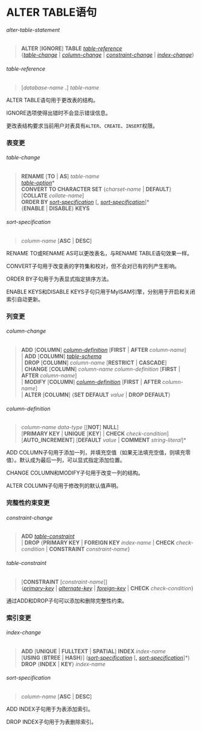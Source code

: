 # ALTER TABLE语句

###### alter-table-statement
> **ALTER** [**IGNORE**] **TABLE** *[table-reference](#table-reference)*  
{*[table-change](#table-change)* | *[column-change](#column-change)* | *[constraint-change](#constraint-change)* | *[index-change](#index-change)*}

###### table-reference
> [*database-name* **.**] *table-name*

ALTER TABLE语句用于更改表的结构。

IGNORE选项使得出错时不会显示错误信息。

更改表结构要求当前用户对表具有`ALTER`、`CREATE`、`INSERT`权限。

### 表变更
###### table-change
> **RENAME** [**TO** | **AS**] *table-name*  
*[table-option](create-table-statement#table-option)*\*  
**CONVERT TO CHARACTER SET** {*charset-name* | **DEFAULT**} [**COLLATE** *collate-name*]  
**ORDER BY** *[sort-specification](#sort-specification.md)* [**,** *[sort-specification](#sort-specification.md)*]\*  
{**ENABLE** | **DISABLE**} **KEYS**  

###### sort-specification  
> *column-name* [**ASC** | **DESC**]  

RENAME TO或RENAME AS可以更改表名，与RENAME TABLE语句效果一样。

CONVERT子句用于改变表的字符集和校对，但不会对已有的列产生影响。

ORDER BY子句用于为表显式指定排序方法。

ENABLE KEYS和DISABLE KEYS子句只用于MyISAM引擎，分别用于开启和关闭索引自动更新。

### 列变更
###### column-change
> **ADD** [**COLUMN**] *[column-definition](#column-definition.md)* [**FIRST** | **AFTER** *column-name*]  
| **ADD** [**COLUMN**] *[table-schema](create-table-statement.md#table-schema)*  
| **DROP** [**COLUMN**] *column-name* [**RESTRICT** | **CASCADE**]  
| **CHANGE** [**COLUMN**] *column-name* *column-definition* [**FIRST** | **AFTER** *column-name*]  
| **MODIFY** [**COLUMN**] *[column-definition](#column-definition.md)* [**FIRST** | **AFTER** *column-name*]  
| **ALTER** [**COLUMN**] {**SET DEFAULT** *value* | **DROP DEFAULT**}

###### column-definition  
> *column-name* *data-type* [[**NOT**] **NULL**]  
[**PRIMARY KEY** | **UNIQUE** [**KEY**] | **CHECK** *check-condition*]  
[**AUTO_INCREMENT**] [**DEFAULT** *value* | **COMMENT** *string-literal*]*  

ADD COLUMN子句用于添加一列，并填充空值（如果无法填充空值，则填充零值）。默认成为最后一列，可以显式指定添加位置。

CHANGE COLUMN和MODIFY子句用于改变一列的结构。

ALTER COLUMN子句用于修改列的默认值声明。

### 完整性约束变更
###### constraint-change
> **ADD** *[table-constraint](#table-constraint)*  
| **DROP** {**PRIMARY KEY** | **FOREIGN KEY** *index-name* | **CHECK** *check-condition* | **CONSTRAINT** *constraint-name*}

###### table-constraint
> [**CONSTRAINT** [*constraint-name*]]   
{*[primary-key](create-table-statement#primary-key)* | *[alternate-key](create-table-statement#alternate-key)* | *[foreign-key](create-table-statement)* | **CHECK** *check-condition*}

通过ADD和DROP子句可以添加和删除完整性约束。

### 索引变更
###### index-change
> **ADD** [**UNIQUE** | **FULLTEXT** | **SPATIAL**] **INDEX** *index-name*   
[**USING** {**BTREE** | **HASH**}] (*[sort-specification](#sort-specification)* [**,** *[sort-specification](#sort-specification)*]\*)  
**DROP** {**INDEX** | **KEY**} *index-name*  

###### sort-specification  
> *column-name* [**ASC** | **DESC**]  

ADD INDEX子句用于为表添加索引。

DROP INDEX子句用于为表删除索引。